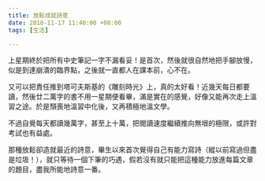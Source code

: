 ```yaml
---
title: 放鬆成就詩意
date: 2010-11-17 11:40:00 +08:00
tags: [生活]

---
```


 上星期終於把所有中史筆記一字不漏看妥！是首次，然後就很自然地把手腳放慢，似是到達崩潰的臨界點，之後就一直都人在課本前，心不在。  
  
 又可以把責任推到塔可夫斯基的《雕刻時光》上，真的太好看！近幾天每日都要讀，然後廿二萬字的書不用一星期便看畢，滿是實在的感覺，好像又能再次走上溫習之途。於是頹喪地溫習中化後，又再積極地溫文學。  
  
 不過自覺每天都讀幾萬字，甚至上十萬，把閱讀速度繼續推向無垠的極限，或許對考試也有益處。  
  
 那種放鬆卻造就最近的詩意，畢生以來首次覺得自己有能力寫詩（縱以前寫過但盡是垃圾！），就只等待一個下筆的巧遇，假若沒有就只能把這種能力放進每篇文章的題目，盡我所能地詩意一番。
